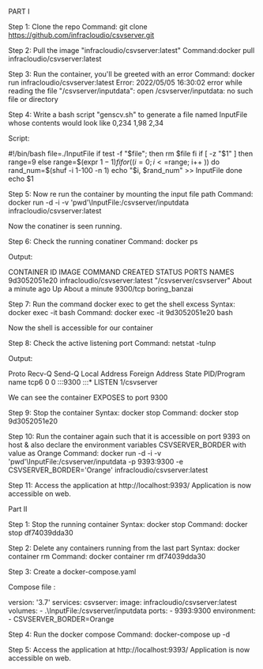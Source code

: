 PART I

Step 1: Clone the repo 
Command: git clone https://github.com/infracloudio/csvserver.git

Step 2: Pull the image "infracloudio/csvserver:latest"
Command:docker pull infracloudio/csvserver:latest

Step 3: Run the container, you'll be greeted with an error
Command: docker run infracloudio/csvserver:latest
Error: 2022/05/05 16:30:02 error while reading the file "/csvserver/inputdata": open /csvserver/inputdata: no such file or directory

Step 4: Write a bash script "genscv.sh" to generate a file named InputFile whose contents would look like
0,234
1,98
2,34

Script:

#!/bin/bash
file=./InputFile
if test -f "$file"; then
	rm $file
fi
if [ -z "$1" ]
then 
	range=9	
else
	range=$(expr $1 - 1)
fi
for (( i=0; i<=$range; i++ ))
do
	rand_num=$(shuf -i 1-100 -n 1)
	echo "$i, $rand_num" >> InputFile
done
echo $1


Step 5: Now re run the container by mounting the input file path
Command:  docker run -d -i -v 'pwd'\InputFile:/csvserver/inputdata infracloudio/csvserver:latest

Now the conatiner is seen running.

Step 6: Check the running conatiner
Command: docker ps

Output:

CONTAINER ID   IMAGE                           COMMAND                  CREATED              STATUS              PORTS      NAMES
9d3052051e20   infracloudio/csvserver:latest   "/csvserver/csvserver"   About a minute ago   Up About a minute   9300/tcp   boring_banzai

Step 7: Run the command docker exec to get the shell excess
Syntax: docker exec -it <Container ID> bash
Command: docker exec -it 9d3052051e20 bash

Now the shell is accessible for our container

Step 8: Check the active listening port
Command: netstat -tulnp

Output:

Proto Recv-Q Send-Q Local Address           Foreign Address         State       PID/Program name
tcp6       0      0 :::9300                 :::*                    LISTEN      1/csvserver

We can see the container EXPOSES to port 9300

Step 9: Stop the container
Syntax: docker stop <Container ID>
Command: docker stop 9d3052051e20


Step 10: Run the container again such that it is accessible on port 9393 on host & also declare the environment variables CSVSERVER_BORDER with value as Orange
Command: docker run -d -i -v 'pwd'\InputFile:/csvserver/inputdata -p 9393:9300 -e CSVSERVER_BORDER='Orange' infracloudio/csvserver:latest


Step 11: Access the application at http://localhost:9393/
Application is now accessible on web.


Part II

Step 1: Stop the running container
Syntax: docker stop <container ID>
Command: docker stop df74039dda30


Step 2: Delete any containers running from the last part
Syntax: docker container rm <container ID>
Command: docker container rm df74039dda30

Step 3: Create a docker-compose.yaml 

Compose file :

version: '3.7'
services:
  csvserver:
    image: infracloudio/csvserver:latest 
    volumes:
      - .\InputFile:/csvserver/inputdata
    ports:
      - 9393:9300
    environment:
      - CSVSERVER_BORDER=Orange


Step 4: Run the docker compose
Command: docker-compose up -d

Step 5: Access the application at http://localhost:9393/
Application is now accessible on web.